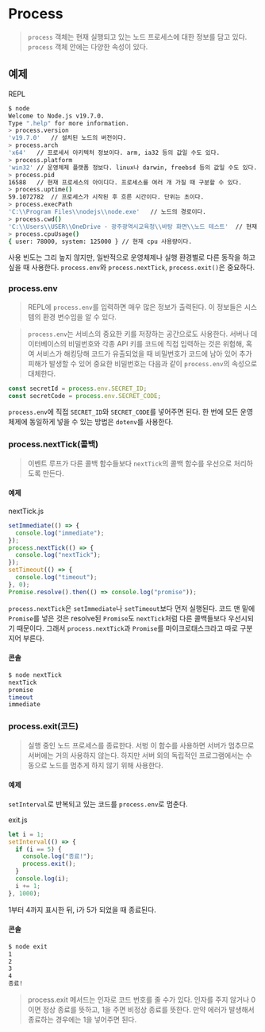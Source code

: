 # Process

> `process` 객체는 현재 실행되고 있는 노드 프로세스에 대한 정보를 담고 있다.
> `process` 객체 안에는 다양한 속성이 있다.

## 예제

REPL

```bash
$ node
Welcome to Node.js v19.7.0.
Type ".help" for more information.
> process.version
'v19.7.0'   // 설치된 노드의 버전이다.
> process.arch
'x64'   // 프로세서 아키텍처 정보이다. arm, ia32 등의 값일 수도 있다.
> process.platform
'win32' // 운영체제 플랫폼 정보다. linux나 darwin, freebsd 등의 값일 수도 있다.
> process.pid
16588   // 현재 프로세스의 아이디다. 프로세스를 여러 개 가질 때 구분할 수 있다.
> process.uptime()
59.1072782  // 프로세스가 시작된 후 흐른 시간이다. 단위는 초이다.
> process.execPath
'C:\\Program Files\\nodejs\\node.exe'   // 노드의 경로이다.
> process.cwd()
'C:\\Users\\USER\\OneDrive - 광주광역시교육청\\바탕 화면\\노드 테스트'  // 현재 프로세스가 실행되는 위치이다.
> process.cpuUsage()
{ user: 78000, system: 125000 } // 현재 cpu 사용량이다.
```

사용 빈도는 그리 높지 않지만, 일반적으로 운영체제나 실행 환경별로 다른 동작을 하고 싶을 때 사용한다. `process.env`와 `process.nextTick`, `process.exit()`은 중요하다.

### process.env

> REPL에 `process.env`를 입력하면 매우 많은 정보가 출력된다. 이 정보들은 시스템의 환경 변수임을 알 수 있다.

> `process.env`는 서비스의 중요한 키를 저장하는 공간으로도 사용한다. 서버나 데이터베이스의 비밀번호와 각종 API 키를 코드에 직접 입력하는 것은 위험해, 혹여 서비스가 해킹당해 코드가 유출되었을 때 비밀번호가 코드에 남아 있어 추가 피해가 발생할 수 있어 중요한 비밀번호는 다음과 같이 `process.env`의 속성으로 대체한다.

```js
const secretId = process.env.SECRET_ID;
const secretCode = process.env.SECRET_CODE;
```

`process.env`에 직접 `SECRET_ID`와 `SECRET_CODE`를 넣어주면 된다. 한 번에 모든 운영체제에 동일하게 넣을 수 있는 방법은 `dotenv`를 사용한다.

### process.nextTick(콜백)

> 이벤트 루프가 다른 콜백 함수들보다 `nextTick`의 콜백 함수를 우선으로 처리하도록 만든다.

#### 예제

nextTick.js

```js
setImmediate(() => {
  console.log("immediate");
});
process.nextTick(() => {
  console.log("nextTick");
});
setTimeout(() => {
  console.log("timeout");
}, 0);
Promise.resolve().then(() => console.log("promise"));
```

`process.nextTick`은 `setImmediate`나 `setTimeout`보다 먼저 실행된다. 코드 맨 밑에 `Promise`를 넣은 것은 resolve된 `Promise`도 `nextTick`처럼 다른 콜백들보다 우선시되기 때문이다. 그래서 `process.nextTick`과 `Promise`를 마이크로태스크라고 따로 구분지어 부른다.

#### 콘솔

```bash
$ node nextTick
nextTick
promise
timeout
immediate
```

### process.exit(코드)

> 실행 중인 노드 프로세스를 종료한다. 서벙 이 함수를 사용하면 서버가 멈추므로 서버에는 거의 사용하지 않는다. 하지만 서버 외의 독립적인 프로그램에서는 수동으로 노드를 멈추게 하지 않기 위해 사용한다.

#### 예제

`setInterval`로 반복되고 있는 코드를 `process.env`로 멈춘다.

exit.js

```js
let i = 1;
setInterval(() => {
  if (i == 5) {
    console.log("종료!");
    process.exit();
  }
  console.log(i);
  i += 1;
}, 1000);
```

1부터 4까지 표시한 뒤, i가 5가 되었을 때 종료된다.

#### 콘솔

```bash
$ node exit
1
2
3
4
종료!
```

> process.exit 메서드는 인자로 코드 번호를 줄 수가 있다. 인자를 주지 않거나 0이면 정상 종료를 뜻하고, 1을 주면 비정상 종료를 뜻한다. 만약 에러가 발생해서 종료하는 경우에는 1을 넣어주면 된다.

